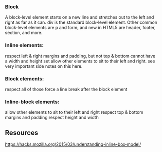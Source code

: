 
### Block
A block-level element starts on a new line and stretches out to the left and right as far as it can. 
div is the standard block-level element. Other common block-level elements are p and form, and new in HTML5 are header, footer, section, and more.



### Inline elements:

respect left & right margins and padding, but not top & bottom
cannot have a width and height set
allow other elements to sit to their left and right.
see very important side notes on this here.

### Block elements:

respect all of those
force a line break after the block element

### Inline-block elements:
allow other elements to sit to their left and right
respect top & bottom margins and padding
respect height and width



## Resources
https://hacks.mozilla.org/2015/03/understanding-inline-box-model/
